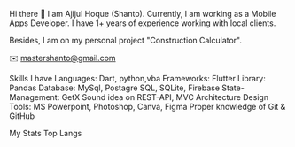 Hi there 👋
I am Ajijul Hoque (Shanto). Currently, I am working as a Mobile Apps Developer. I have 1+ years of experience working with local clients.

Besides, I am on my personal project "Construction Calculator".

✉️ mastershanto@gmail.com

        
Skills I have
Languages: Dart, python,vba
Frameworks: Flutter
Library: Pandas
Database: MySql, Postagre SQL, SQLite, Firebase
State-Management: GetX
Sound idea on REST-API, MVC Architecture
Design Tools: MS Powerpoint, Photoshop, Canva, Figma
Proper knowledge of Git & GitHub

                                         
                                         
My Stats
Top Langs
